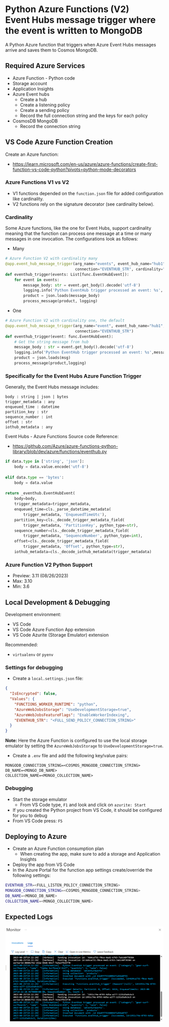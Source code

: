 # Python Azure Functions (V2)<br>Event Hubs message trigger where the event is written to MongoDB

A Python Azure function that triggers when Azure Event Hubs messages arrive and saves them to Cosmos MongoDB.

## Required Azure Services

- Azure Function - Python code
- Storage account
- Application Insights
- Azure Event hubs
  - Create a hub
  - Create a listening policy
  - Create a sending policy
  - Record the full connection string and the keys for each policy
- CosmosDB MongoDB
  - Record the connection string

## VS Code Azure Function Creation

Create an Azure function:

- https://learn.microsoft.com/en-us/azure/azure-functions/create-first-function-vs-code-python?pivots=python-mode-decorators

### Azure Functions V1 vs V2

- V1 functions depended on the `function.json` file for added configuration like cardinality.
- V2 functions rely on the signature decorator (see cardinality below).

### Cardinality

Some Azure functions, like the one for Event Hubs, support cardinality meaning that the function can process one message at a time or many messages in one invocation. The configurations look as follows:

- Many

```Python
# Azure Function V2 with cardinality many
@app.event_hub_message_trigger(arg_name="events", event_hub_name="hub1",
                               connection="EVENTHUB_STR", cardinality="many")
def eventhub_trigger(events: List[func.EventHubEvent]):
    for event in events:
        message_body: str = event.get_body().decode('utf-8')
        logging.info('Python EventHub trigger processed an event: %s', message_body)
        product = json.loads(message_body)
        process_message(product, logging)
```

- One

```Python
# Azure Function V2 with cardinality one, the default
@app.event_hub_message_trigger(arg_name="event", event_hub_name="hub1",
                               connection="EVENTHUB_STR") 
def eventhub_trigger(event: func.EventHubEvent):
    # Get the string message from hub
    message_body : str = event.get_body().decode('utf-8')
    logging.info('Python EventHub trigger processed an event: %s',message_body)
    product = json.loads(msg)
    process_message(product,logging)
```

### Specifically for the Event Hubs Azure Function Trigger

Generally, the Event Hubs message includes:

```text
body : string | json | bytes
trigger_metadata : any
enqueued_time : datetime
partition_key : str
sequence_number : int
offset : str
iothub_metadata : any
```

Event Hubs - Azure Functions Source code Reference:
- https://github.com/Azure/azure-functions-python-library/blob/dev/azure/functions/eventhub.py

```python
if data.type in ['string', 'json']:
    body = data.value.encode('utf-8')

elif data.type == 'bytes':
    body = data.value

return _eventhub.EventHubEvent(
    body=body,
    trigger_metadata=trigger_metadata,
    enqueued_time=cls._parse_datetime_metadata(
        trigger_metadata, 'EnqueuedTimeUtc'),
    partition_key=cls._decode_trigger_metadata_field(
        trigger_metadata, 'PartitionKey', python_type=str),
    sequence_number=cls._decode_trigger_metadata_field(
        trigger_metadata, 'SequenceNumber', python_type=int),
    offset=cls._decode_trigger_metadata_field(
        trigger_metadata, 'Offset', python_type=str),
    iothub_metadata=cls._decode_iothub_metadata(trigger_metadata)
```

### Azure Function V2 Python Support

- Preview: 3.11 (08/26/2023)
- Max: 3.10
- Min: 3.6

## Local Development & Debugging

Development environment:

- VS Code
- VS Code Azure Function App extension
- VS Code Azurite (Storage Emulator) extension

Recommended:

- `virtualenv` or `pyenv`

### Settings for debugging

- Create a `local.settings.json` file:

```json
{
  "IsEncrypted": false,
  "Values": {
    "FUNCTIONS_WORKER_RUNTIME": "python",
    "AzureWebJobsStorage": "UseDevelopmentStorage=true",
    "AzureWebJobsFeatureFlags": "EnableWorkerIndexing",
    "EVENTHUB_STR": "<FULL_SEND_POLICY_CONNECTION_STRING>"
  }
}
```

**Note:** Here the Azure Function is configured to use the local storage emulator by setting the `AzureWebJobsStorage` to `UseDevelopmentStorage=true`.

- Create a `.env` file and add the following key/value pairs:

```
MONGODB_CONNECTION_STRING=<COSMOS_MONGODB_CONNECTION_STRING>
DB_NAME=<MONGO_DB_NAME>
COLLECTION_NAME=<MONGO_COLLECTION_NAME>
```
### Debugging

- Start the storage emulator
  -  From VS Code type, `F1` and look and click on `azurite: Start`
- If you created the Python project from VS Code, it should be configured for you to debug
- From VS Code press: `F5`

## Deploying to Azure

- Create an Azure Function consumption plan
  - When creating the app, make sure to add a storage and Application Insights
- Deploy the app from VS Code
- In the Azure Portal for the function app settings create/override the following settings:

```bash
EVENTHUB_STR=<FULL_LISTEN_POLICY_CONNECTION_STRING>
MONGODB_CONNECTION_STRING=<COSMOS_MONGODB_CONNECTION_STRING>
DB_NAME=<MONGO_DB_NAME>
COLLECTION_NAME=<MONGO_COLLECTION_NAME>
```

## Expected Logs

![A view of the logs in the Azure Portal](images/logs.png)
